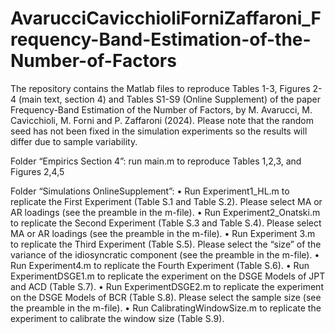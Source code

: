 # AvarucciCavicchioliForniZaffaroni_Frequency-Band-Estimation-of-the-Number-of-Factors

The repository contains the Matlab files to reproduce Tables 1-3, Figures 2-4 (main text, section 4) and Tables S1-S9 (Online Supplement) of the paper Frequency-Band Estimation of the Number of Factors, by M. Avarucci, M. Cavicchioli, M. Forni and P. Zaffaroni (2024).
Please note that the random seed has not been fixed in the simulation experiments so the results will differ due to sample variability. 

Folder “Empirics Section 4”: run main.m to reproduce Tables 1,2,3, and Figures 2,4,5

Folder “Simulations OnlineSupplement”:
•	Run Experiment1_HL.m to replicate the First Experiment (Table S.1 and Table S.2). Please select MA or AR loadings (see the preamble in the m-file).
•	Run Experiment2_Onatski.m to replicate the Second Experiment (Table S.3 and Table S.4). Please select MA or AR loadings (see the preamble in the m-file).
•	Run Experiment 3.m to replicate the Third Experiment (Table S.5).  Please select the “size” of the variance of the idiosyncratic component (see the preamble in the m-file).
•	Run Experiment4.m to replicate the Fourth Experiment (Table S.6).
•	Run ExperimentDSGE1.m to replicate the experiment on the DSGE Models of JPT and ACD (Table S.7).
•	Run ExperimentDSGE2.m to replicate the experiment on the DSGE Models of BCR (Table S.8). Please select the sample size (see the preamble in the m-file).
•	Run CalibratingWindowSize.m to replicate the experiment to calibrate the window size (Table S.9).
